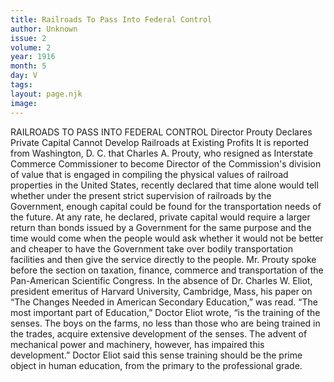 ```yaml
---
title: Railroads To Pass Into Federal Control
author: Unknown
issue: 2
volume: 2
year: 1916
month: 5
day: V
tags:
layout: page.njk
image:
---
```

RAILROADS TO PASS INTO FEDERAL CONTROL    Director Prouty Declares Private Capital Cannot Develop Railroads at Existing Profits    It is reported from Washington, D. C. that Charles A. Prouty, who resigned as Interstate Commerce Commissioner to become Director of the Commission's division of value that is engaged in compiling the physical values of railroad properties in the United States, recently declared that time alone would tell whether under the present strict supervision of railroads by the Government, enough capital could be found for the transportation needs of the future. At any rate, he declared, private capital would require a larger return than bonds issued by a Government for the same purpose and the time would come when the people would ask whether it would not be better and cheaper to have the Government take over bodily transportation facilities and then give the service directly to the people.       Mr. Prouty spoke before the section on taxation, finance, commerce and transportation of the Pan-American Scientific Congress.       In the absence of Dr. Charles W. Eliot, president emeritus of Harvard University, Cambridge, Mass, his paper on “The Changes Needed in American Secondary Education,” was read.       “The most important part of Education,” Doctor Eliot wrote, “is the training of the senses. The boys on the farms, no less than those who are being trained in the trades, acquire extensive development of the senses. The advent of mechanical power and machinery, however, has impaired this development.”       Doctor Eliot said this sense training should be the prime object in human education, from the primary to the professional grade. 

